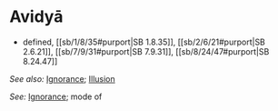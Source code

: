 # Avidyā

* defined, [[sb/1/8/35#purport|SB 1.8.35]], [[sb/2/6/21#purport|SB 2.6.21]], [[sb/7/9/31#purport|SB 7.9.31]], [[sb/8/24/47#purport|SB 8.24.47]]

*See also:* [Ignorance](entries/ignorance.md); [Illusion](entries/illusion.md)

*See:* [Ignorance](entries/ignorance.md); mode of
